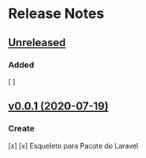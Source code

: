 # Release Notes

## [Unreleased](https://github.com/sierratecnologia/fabrica/compare/0.0.1...master)

### Added

[ ] 

## [v0.0.1 (2020-07-19)](https://github.com/sierratecnologia/fabrica/compare/...0.0.1)

### Create
[x] 
[x] Esqueleto para Pacote do Laravel